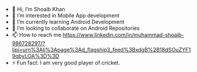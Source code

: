 
- 👋 Hi, I’m Shoaib Khan
- 👀 I’m interested in Mobile App development
- 🌱 I’m currently learning Android Development
- 💞️ I’m looking to collaborate on Android Repositories
- 📫 How to reach me https://www.linkedin.com/in/muhammad-shoaib-986728297/?lipi=urn%3Ali%3Apage%3Ad_flagship3_feed%3BxdgB%2B18dSOuZYF19qbyLOA%3D%3D
- ⚡ Fun fact: I am very good player of cricket.

